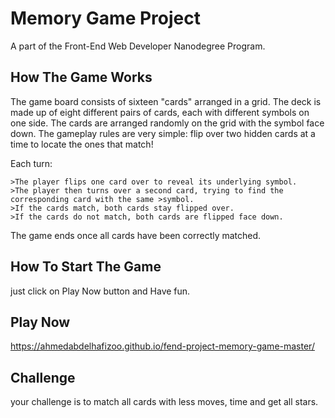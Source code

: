 # Memory Game Project
A part of the Front-End Web Developer Nanodegree Program.

## How The Game Works
The game board consists of sixteen "cards" arranged in a grid. The deck is made up of eight different pairs of cards, each with different symbols on one side. The cards are arranged randomly on the grid with the symbol face down. The gameplay rules are very simple: flip over two hidden cards at a time to locate the ones that match!

Each turn:

    >The player flips one card over to reveal its underlying symbol.
    >The player then turns over a second card, trying to find the corresponding card with the same >symbol.
    >If the cards match, both cards stay flipped over.
    >If the cards do not match, both cards are flipped face down.

The game ends once all cards have been correctly matched.

## How To Start The Game
just click on Play Now button and Have fun.
## Play Now
https://ahmedabdelhafizoo.github.io/fend-project-memory-game-master/
## Challenge
your challenge is to match all cards with less moves, time and get all stars.
